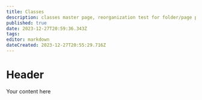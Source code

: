 ```yaml
---
title: Classes
description: classes master page, reorganization test for folder/page parentage
published: true
date: 2023-12-27T20:59:36.343Z
tags: 
editor: markdown
dateCreated: 2023-12-27T20:55:29.716Z
---
```


# Header
Your content here